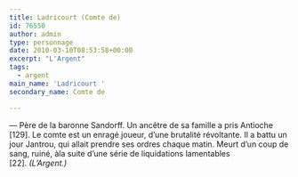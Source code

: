 ```yaml
---
title: Ladricourt (Comte de)
id: 76550
author: admin
type: personnage
date: 2010-03-10T08:53:58+00:00
excerpt: "L'Argent"
tags:
  - argent
main_name: 'Ladricourt '
secondary_name: Comte de

---
```

— Père de la baronne Sandorff. Un ancêtre de sa famille a pris Antioche [129]. Le comte est un enragé joueur, d&rsquo;une brutalité révoltante. Il a battu un jour Jantrou, qui allait prendre ses ordres chaque matin. Meurt d&rsquo;un coup de sang, ruiné, àla suite d&rsquo;une série de liquidations lamentables [22]. _(L&rsquo;Argent.)_